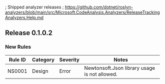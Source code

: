 ; Shipped analyzer releases
; https://github.com/dotnet/roslyn-analyzers/blob/main/src/Microsoft.CodeAnalysis.Analyzers/ReleaseTrackingAnalyzers.Help.md

## Release 0.1.0.2

### New Rules

Rule ID | Category | Severity | Notes
--------|----------|----------|-------
NS0001 | Design | Error | Newtonsoft.Json library usage is not allowed.
